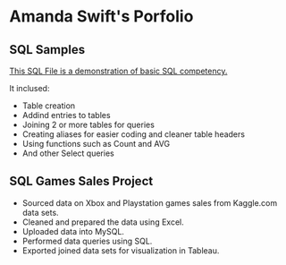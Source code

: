 # Amanda Swift's Porfolio


## SQL Samples

[This SQL File is a demonstration of basic SQL competency.](https://github.com/Amy-Swift/SQL-Sample/blob/main/SQL%20Samples.sql)

It inclused:

- Table creation
- Addind entries to tables
- Joining 2 or more tables for queries
- Creating aliases for easier coding and cleaner table headers
- Using functions such as Count and AVG
- And other Select queries



## SQL Games Sales Project

- Sourced data on Xbox and Playstation games sales from Kaggle.com data sets.
- Cleaned and prepared the data using Excel.
- Uploaded data into MySQL.
- Performed data queries using SQL.
- Exported joined data sets for visualization in Tableau.

